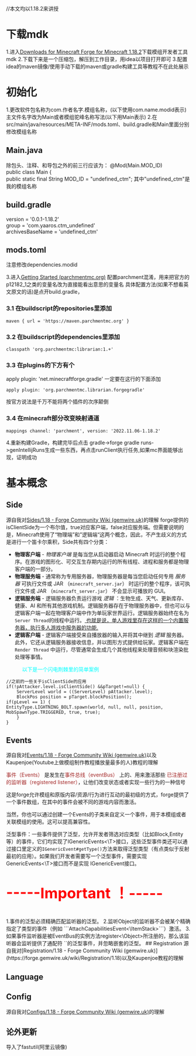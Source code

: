 //本文均以1.18.2来讲授
# 下载mdk
1.进入[Downloads for Minecraft Forge for Minecraft 1.18.2](https://files.minecraftforge.net/net/minecraftforge/forge/index_1.18.2.html)下载模组开发者工具mdk
2.下载下来是一个压缩包，解压到工作目录，用idea以项目打开即可
3.配置idea的maven镜像/使用手动下载的maven或gradle构建工具等教程不在此处展示

# 初始化
1.更改软件包名称为com.作者名字.模组名称，(以下使用com.name.modid表示)主文件名字改为Main或者模组驼峰名称写法(以下用Main表示)
2.在src/main/java/resources/META-INF/mods.toml、build.gradle和Main里面分别修改模组名称
## Main.java
除包头、注释、和导包之外的前三行应该为：
@Mod(Main.MOD_ID)  
public class Main {  
    public static final String MOD_ID = "undefined_ctm";
其中"undefined_ctm"是我的模组名称
## build.gradle 
version = '0.0.1-1.18.2'  
group = 'com.yaaros.ctm_undefined'  
archivesBaseName = 'undefined_ctm'
## mods.toml 
注意修改dependencies.modid

3.进入[Getting Started (parchmentmc.org)](https://parchmentmc.org/docs/getting-started) 配置parchment混淆，用来把官方的p12182_1之类的变量名改为直接能看出意思的变量名
具体配置方法(如果不想看英文原文的话)是点开build.gradle，
### 3.1 在buildscript的repositories里添加
```
maven { url = 'https://maven.parchmentmc.org' }
```
### 3.2 在buildscript的dependencies里添加
```
classpath 'org.parchmentmc:librarian:1.+'
```
### 3.3 在plugins的下方有个
apply plugin: 'net.minecraftforge.gradle'
一定要在这行的下面添加
```
apply plugin: 'org.parchmentmc.librarian.forgegradle'
```
按官方说法是千万不能将两个插件的次序颠倒
### 3.4 在minecraft部分改变映射通道
```
mappings channel: 'parchment', version: '2022.11.06-1.18.2'
```


4.重新构建Gradle，构建完毕后点击
gradle->forge gradle runs->genIntellijRuns生成一些东西，再点击runClient执行任务,如果mc界面能够出现，证明成功
# 基本概念
## Side
源自我对[Sides/1.18 - Forge Community Wiki (gemwire.uk)](https://forge.gemwire.uk/wiki/Sides/1.18)的理解
forge提供的isClientSide为一个布尔值，true对应客户端，false对应服务端。但需要说明的是，Minecraft使用了“物理端”和”逻辑端“这两个概念，因此，不产生歧义的方式是进行一个笛卡尔乘积，Side共有四个分类：
- **物理客户端** - _物理客户端_ 是每当您从启动器启动 Minecraft 时运行的整个程序。在游戏的图形化、可交互生存期内运行的所有线程、进程和服务都是物理客户端的一部分。
- **物理服务端** - 通常称为专用服务器，物理服务器是每当您启动任何专用 _服务器_ 可执行文件或 JAR （`minecraft_server.jar`） 时运行的整个程序，该可执行文件或 JAR （`minecraft_server.jar`） 不会显示可播放的 GUI。
- **逻辑服务端** - 逻辑服务器负责运行游戏 _逻辑_ ：生物生成、天气、更新库存、健康、AI 和所有其他游戏机制。逻辑服务器存在于物理服务器中，但也可以与逻辑客户端一起在物理客户端中作为单玩家世界运行。逻辑服务器始终在名为 `Server Thread`的线程中运行。<u> 也就是说，单人游戏里存在这样的一个内置服务器，执行多人游戏中服务器的功能.</u>
- **逻辑客户端** - 逻辑客户端接受来自播放器的输入并将其中继到 _逻辑_ 服务器。此外，它还从逻辑服务器接收信息，并以图形方式提供给玩家。逻辑客户端在 `Render Thread` 中运行，尽管通常会生成几个其他线程来处理音频和块渲染批处理等事情。
	<p style="color: aqua; margin-left: 20px">
	以下是一个闪电荆棘里的简单案例 </p>
```
//之前的一些关于isClientSide的应用
if(!pAttacker.level.isClientSide() &&pTarget!=null) {  
    ServerLevel world = ((ServerLevel) pAttacker.level);
    BlockPos position = pTarget.blockPosition();  
if(pLevel == 1) {
EntityType.LIGHTNING_BOLT.spawn(world, null, null, position, MobSpawnType.TRIGGERED, true, true);
    }  
}
```
## Events
源自我对[Events/1.18 - Forge Community Wiki (gemwire.uk)](https://forge.gemwire.uk/wiki/Events/1.18)以及Kaupenjoe(Youtube上做模组制作教程播放量最多的人)教程的理解
<p><span style="color:brown">事件（Events）
</span>是发生在<span style="color:brown">事件总线（eventBus）
</span>上的、用来激活那些
<span style="color:brown">已注册过的监听器（registered listener）</span>，让他们改变状态或者实现一些行为的一种信号</p>
这是forge允许模组和原版内容/资源/行为进行互动的最初级的方式，forge提供了一个事件数组，在其中的事件会被不同的游戏内容而激活。

当然，你也可以通过创建一个Events的子类来自定义一个事件，用于本模组或者关联模组的使用。这可以提高兼容性。

泛型事件：一些事件提供了泛型，允许开发者筛选对应类型（比如Block,Entity等）的事件，它们均实现了IGenericEvents<\T>接口，这些泛型事件类还可以通过接口里定义的```IGenericEvent#getType()```方法来取得泛型类型（有点类似于反射最初的应用）。如果我们开发者需要写一个泛型事件，需要实现GenericEvents<\T>接口而不是实现 IGenericEvent接口。
<p style="color:red;font-weight:bold;font-size:40px">-----Important ！-----
</p>
1.事件的泛型必须精确匹配监听器的泛型。
2.监听Object的监听器不会被某个精确指定了类型的事件（例如
```AttachCapabilitiesEvent<\ItemStack>```）激活。
3.如果事件监听器是被EventBus的实例方法register<\Object>所注册的，那么该监听器会监听提供了通配符 `<?>`的泛型事件，并忽略嵌套的泛型。
## Registration
源自我对[Registration/1.18 - Forge Community Wiki (gemwire.uk)](https://forge.gemwire.uk/wiki/Registration/1.18)以及Kaupenjoe教程的理解

## Language

## Config
源自我对[Configs/1.18 - Forge Community Wiki (gemwire.uk)](https://forge.gemwire.uk/wiki/Configs/1.18)的理解

## 论外更新
导入了fastutil(阿里云镜像)